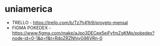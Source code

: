 # uniamerica
* TRELLO - https://trello.com/b/Tz7h41h9/proyeto-mensal
* FIGMA POKEDEX - https://www.figma.com/make/aJpo3DECee5eiFyfmZgKMp/pokedex?node-id=0-1&p=f&t=RdoZRZNhiyG96VRn-0
